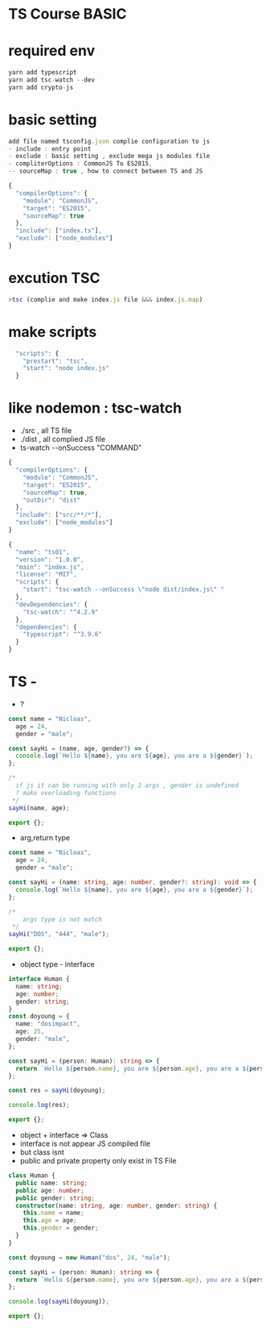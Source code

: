 # TS Course BASIC

# required env

```ts
yarn add typescript
yarn add tsc-watch --dev
yarn add crypto-js
```

# basic setting

```ts
add file named tsconfig.json complie configuration to js
- include : entry point
- exclude : basic setting , exclude mega js modules file
- compliterOptions : CommonJS To ES2015,
-- sourceMap : true , how to connect between TS and JS

{
  "compilerOptions": {
    "module": "CommonJS",
    "target": "ES2015",
    "sourceMap": true
  },
  "include": ["index.ts"],
  "exclude": ["node_modules"]
}

```

# excution TSC

```ts
>tsc (complie and make index.js file &&& index.js.map)
```

# make scripts

```ts
  "scripts": {
    "prestart": "tsc",
    "start": "node index.js"
  }
```

# like nodemon : tsc-watch

- ./src , all TS file
- ./dist , all complied JS file
- ts-watch --onSuccess "COMMAND"

```ts
{
  "compilerOptions": {
    "module": "CommonJS",
    "target": "ES2015",
    "sourceMap": true,
    "outDir": "dist"
  },
  "include": ["src/**/*"],
  "exclude": ["node_modules"]
}

```

```ts
{
  "name": "ts01",
  "version": "1.0.0",
  "main": "index.js",
  "license": "MIT",
  "scripts": {
    "start": "tsc-watch --onSuccess \"node dist/index.js\" "
  },
  "devDependencies": {
    "tsc-watch": "^4.2.9"
  },
  "dependencies": {
    "typescript": "^3.9.6"
  }
}

```

# TS -

- ?

```ts
const name = "Nicloas",
  age = 24,
  gender = "male";

const sayHi = (name, age, gender?) => {
  console.log(`Hello ${name}, you are ${age}, you are a ${gender}`);
};

/*
  if js it can be running with only 2 args , gender is undefined
  ? make overloading functions
 */
sayHi(name, age);

export {};
```

- arg,return type

```ts
const name = "Nicloas",
  age = 24,
  gender = "male";

const sayHi = (name: string, age: number, gender?: string): void => {
  console.log(`Hello ${name}, you are ${age}, you are a ${gender}`);
};

/*
    args type is not match
 */
sayHi("DOS", "444", "male");

export {};
```

- object type - interface

```ts
interface Human {
  name: string;
  age: number;
  gender: string;
}
const doyoung = {
  name: "dosimpact",
  age: 25,
  gender: "male",
};

const sayHi = (person: Human): string => {
  return `Hello ${person.name}, you are ${person.age}, you are a ${person.gender}`;
};

const res = sayHi(doyoung);

console.log(res);

export {};
```

- object + interface => Class
- interface is not appear JS compiled file
- but class isnt
- public and private property only exist in TS File

```ts
class Human {
  public name: string;
  public age: number;
  public gender: string;
  constructor(name: string, age: number, gender: string) {
    this.name = name;
    this.age = age;
    this.gender = gender;
  }
}

const doyoung = new Human("dos", 24, "male");

const sayHi = (person: Human): string => {
  return `Hello ${person.name}, you are ${person.age}, you are a ${person.gender}`;
};

console.log(sayHi(doyoung));

export {};
```
